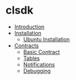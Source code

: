 # clsdk

- [Introduction](README.md)
- [Installation]()
  - [Ubuntu Installation](ubuntu.md)
- [Contracts]()
  - [Basic Contract](basic_contract/README.md)
  - [Tables](contract_tables/README.md)
  - [Notifications](contract_notify/README.md)
  - [Debugging](contract_debug/README.md)
